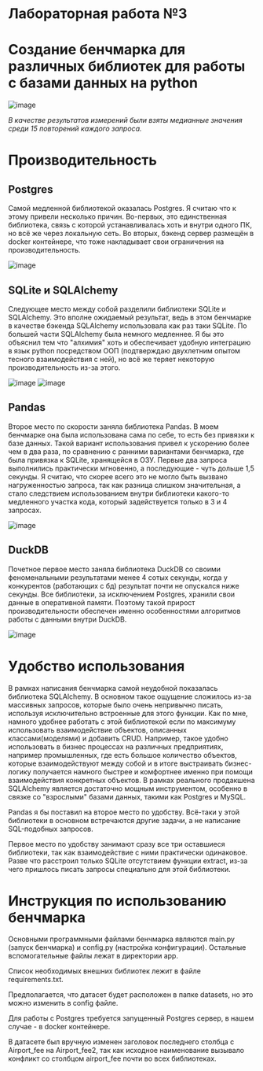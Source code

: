 # Лабораторная работа №3
# Создание бенчмарка для различных библиотек для работы с базами данных на python

![image](https://github.com/neros-ch/database_course_benchmark/assets/60364024/5994d651-b4ed-4012-b21f-f40effde4906)

*В качестве результатов измерений были взяты медианные значения среди 15 повторений каждого запроса.*

# Производительность

## Postgres
Самой медленной библиотекой оказалась Postgres. Я считаю что к этому привели несколько причин. Во-первых, это единственная библиотека, связь с которой устанавливалась хоть и внутри одного ПК, но всё же через локальную сеть. Во вторых, бэкенд сервер размещён в docker контейнере, что тоже накладывает свои ограничения на производительность.

![image](https://github.com/neros-ch/database_course_benchmark/assets/60364024/a47f1ffe-3592-43cd-b80d-8d93096dfd61)

## SQLite и SQLAlchemy
Следующее место между собой разделили библиотеки SQLite и SQLAlchemy. Это вполне ожидаемый результат, ведь в этом бенчмарке в качестве бэкенда SQLAlchemy использовала как раз таки SQLite. По большей части SQLAlchemy была немного медленнее. Я бы это объяснил тем что "алхимия" хоть и обеспечивает удобную интеграцию в язык python посредством ООП (подтверждаю двухлетним опытом тесного взаимодействия с ней), но всё же теряет некоторую производительность из-за этого.

![image](https://github.com/neros-ch/database_course_benchmark/assets/60364024/0896611f-754d-4b1b-841c-d6b6edb6bd0f)
![image](https://github.com/neros-ch/database_course_benchmark/assets/60364024/2c922cbf-c9df-4c22-9417-2a8f9272932a)

## Pandas
Второе место по скорости заняла библиотека Pandas. В моем бенчмарке она была использована сама по себе, то есть без привязки к базе данных. Такой вариант использования привел к ускорению более чем в два раза, по сравнению с ранними вариантами бенчмарка, где была привязка к SQLite, хранящейся в ОЗУ. Первые два запроса выполнились практически мгновенно, а последующие - чуть дольше 1,5 секунды. Я считаю, что скорее всего это не могло быть вызвано нагруженностью запроса, так как разница слишком значительная, а стало следствием использованием внутри библиотеки какого-то медленного участка кода, который задействуется только в 3 и 4 запросах.

![image](https://github.com/neros-ch/database_course_benchmark/assets/60364024/4077dbc4-18f0-4ca6-afcb-7b7a57784034)

## DuckDB
Почетное первое место заняла библиотека DuckDB со своими феноменальными результатами менее 4 сотых секунды, когда у конкурентов (работающих с бд) результат почти не опускался ниже секунды. Все библиотеки, за исключением Postgres, хранили свои данные в оперативной памяти. Поэтому такой прирост производительности обеспечен именно особенностями алгоритмов работы с данными внутри DuckDB.

![image](https://github.com/neros-ch/database_course_benchmark/assets/60364024/23e6e6d1-94e2-454e-b305-591f9adb8d95)

# Удобство использования

В рамках написания бенчмарка самой неудобной показалась библиотека SQLAlchemy. В основном такое ощущение сложилось из-за массивных запросов, которые было очень непривычно писать, используя исключительно встроенные для этого функции. Как по мне, намного удобнее работать с этой библиотекой если по максимуму использовать взаимодействие объектов, описанных классами(моделями) и добавить CRUD. Например, такое удобно использовать в бизнес процессах на различных предприятиях, например промышленных, где есть большое количество объектов, которые взаимодействуют между собой и в итоге выстраивать бизнес-логику получается намного быстрее и комфортнее именно при помощи взаимодействия конкретных объектов. В рамках реального продакшена SQLAlchemy является достаточно мощным инструментом, особенно в связке со "взрослыми" базами данных, такими как Postgres и MySQL.

Pandas я бы поставил на второе место по удобству. Всё-таки у этой библиотеки в основном встречаются другие задачи, а не написание SQL-подобных запросов.

Первое место по удобству занимают сразу все три оставшиеся библиотеки, так как взаимодействие с ними практически одинаковое. Разве что расстроил только SQLite отсутствием 
функции extract, из-за чего пришлось писать запросы специально для этой библиотеки.

# Инструкция по использованию бенчмарка
Основными программными файлами бенчмарка являются main.py (запуск бенчмарка) и config.py (настройка конфигурации). Остальные вспомогательные файлы лежат в директории app.

Список необходимых внешних библиотек лежит в файле requirements.txt.

Предполагается, что датасет будет расположен в папке datasets, но это можно изменить в config файле.

Для работы с Postgres требуется запущенный Postgres сервер, в нашем случае - в docker контейнере.

В датасете был вручную изменен заголовок последнего столбца с Airport_fee на Airport_fee2, так как исходное наименование вызывало конфликт со столбцом airport_fee почти во всех библиотеках.
